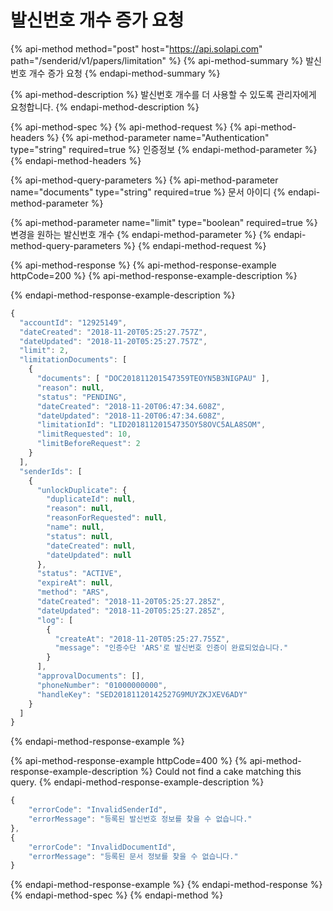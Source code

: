 # 발신번호 개수 증가 요청

{% api-method method="post" host="https://api.solapi.com" path="/senderid/v1/papers/limitation" %}
{% api-method-summary %}
발신번호 개수 증가 요청
{% endapi-method-summary %}

{% api-method-description %}
발신번호 개수를 더 사용할 수 있도록 관리자에게 요청합니다.
{% endapi-method-description %}

{% api-method-spec %}
{% api-method-request %}
{% api-method-headers %}
{% api-method-parameter name="Authentication" type="string" required=true %}
인증정보
{% endapi-method-parameter %}
{% endapi-method-headers %}

{% api-method-query-parameters %}
{% api-method-parameter name="documents" type="string" required=true %}
문서 아이디
{% endapi-method-parameter %}

{% api-method-parameter name="limit" type="boolean" required=true %}
변경을 원하는 발신번호 개수
{% endapi-method-parameter %}
{% endapi-method-query-parameters %}
{% endapi-method-request %}

{% api-method-response %}
{% api-method-response-example httpCode=200 %}
{% api-method-response-example-description %}

{% endapi-method-response-example-description %}

```javascript
{
  "accountId": "12925149",
  "dateCreated": "2018-11-20T05:25:27.757Z",
  "dateUpdated": "2018-11-20T05:25:27.757Z",
  "limit": 2,
  "limitationDocuments": [
    {
      "documents": [ "DOC201811201547359TEOYN5B3NIGPAU" ],
      "reason": null,
      "status": "PENDING",
      "dateCreated": "2018-11-20T06:47:34.608Z",
      "dateUpdated": "2018-11-20T06:47:34.608Z",
      "limitationId": "LID20181120154735OY58OVC5ALA8SOM",
      "limitRequested": 10,
      "limitBeforeRequest": 2
    }
  ],
  "senderIds": [
    {
      "unlockDuplicate": {
        "duplicateId": null,
        "reason": null,
        "reasonForRequested": null,
        "name": null,
        "status": null,
        "dateCreated": null,
        "dateUpdated": null
      },
      "status": "ACTIVE",
      "expireAt": null,
      "method": "ARS",
      "dateCreated": "2018-11-20T05:25:27.285Z",
      "dateUpdated": "2018-11-20T05:25:27.285Z",
      "log": [
        {
          "createAt": "2018-11-20T05:25:27.755Z",
          "message": "인증수단 'ARS'로 발신번호 인증이 완료되었습니다."
        }
      ],
      "approvalDocuments": [],
      "phoneNumber": "01000000000",
      "handleKey": "SED20181120142527G9MUYZKJXEV6ADY"
    }
  ]
}
```
{% endapi-method-response-example %}

{% api-method-response-example httpCode=400 %}
{% api-method-response-example-description %}
Could not find a cake matching this query.
{% endapi-method-response-example-description %}

```javascript
{
    "errorCode": "InvalidSenderId",
    "errorMessage": "등록된 발신번호 정보를 찾을 수 없습니다."
},
{
    "errorCode": "InvalidDocumentId",
    "errorMessage": "등록된 문서 정보를 찾을 수 없습니다."
}
```
{% endapi-method-response-example %}
{% endapi-method-response %}
{% endapi-method-spec %}
{% endapi-method %}

